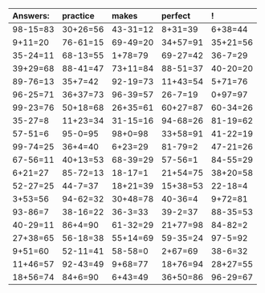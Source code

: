 | Answers: | practice | makes | perfect | ! |
| :--- | :--- | :--- | :--- | :--- |
| 98-15=83 | 30+26=56 | 43-31=12 | 8+31=39 | 6+38=44 | 
| 9+11=20 | 76-61=15 | 69-49=20 | 34+57=91 | 35+21=56 | 
| 35-24=11 | 68-13=55 | 1+78=79 | 69-27=42 | 36-7=29 | 
| 39+29=68 | 88-41=47 | 73+11=84 | 88-51=37 | 40-20=20 | 
| 89-76=13 | 35+7=42 | 92-19=73 | 11+43=54 | 5+71=76 | 
| 96-25=71 | 36+37=73 | 96-39=57 | 26-7=19 | 0+97=97 | 
| 99-23=76 | 50+18=68 | 26+35=61 | 60+27=87 | 60-34=26 | 
| 35-27=8 | 11+23=34 | 31-15=16 | 94-68=26 | 81-19=62 | 
| 57-51=6 | 95-0=95 | 98+0=98 | 33+58=91 | 41-22=19 | 
| 99-74=25 | 36+4=40 | 6+23=29 | 81-79=2 | 47-21=26 | 
| 67-56=11 | 40+13=53 | 68-39=29 | 57-56=1 | 84-55=29 | 
| 6+21=27 | 85-72=13 | 18-17=1 | 21+54=75 | 38+20=58 | 
| 52-27=25 | 44-7=37 | 18+21=39 | 15+38=53 | 22-18=4 | 
| 3+53=56 | 94-62=32 | 30+48=78 | 40-36=4 | 9+72=81 | 
| 93-86=7 | 38-16=22 | 36-3=33 | 39-2=37 | 88-35=53 | 
| 40-29=11 | 86+4=90 | 61-32=29 | 21+77=98 | 84-82=2 | 
| 27+38=65 | 56-18=38 | 55+14=69 | 59-35=24 | 97-5=92 | 
| 9+51=60 | 52-11=41 | 58-58=0 | 2+67=69 | 38-6=32 | 
| 11+46=57 | 92-43=49 | 9+68=77 | 18+76=94 | 28+27=55 | 
| 18+56=74 | 84+6=90 | 6+43=49 | 36+50=86 | 96-29=67 | 
